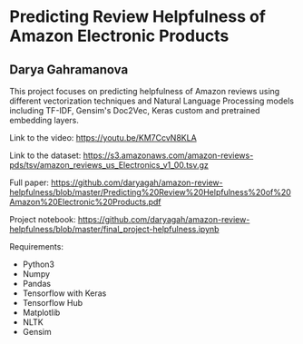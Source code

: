 # Predicting Review Helpfulness of Amazon Electronic Products
## Darya Gahramanova

This project focuses on predicting helpfulness of Amazon reviews using different vectorization techniques and Natural Language Processing models including TF-IDF, Gensim's Doc2Vec, Keras custom and pretrained embedding layers.

Link to the video: https://youtu.be/KM7CcvN8KLA

Link to the dataset: https://s3.amazonaws.com/amazon-reviews-pds/tsv/amazon_reviews_us_Electronics_v1_00.tsv.gz

Full paper: https://github.com/daryagah/amazon-review-helpfulness/blob/master/Predicting%20Review%20Helpfulness%20of%20Amazon%20Electronic%20Products.pdf

Project notebook: https://github.com/daryagah/amazon-review-helpfulness/blob/master/final_project-helpfulness.ipynb

Requirements:
- Python3
- Numpy
- Pandas
- Tensorflow with Keras
- Tensorflow Hub
- Matplotlib
- NLTK
- Gensim
